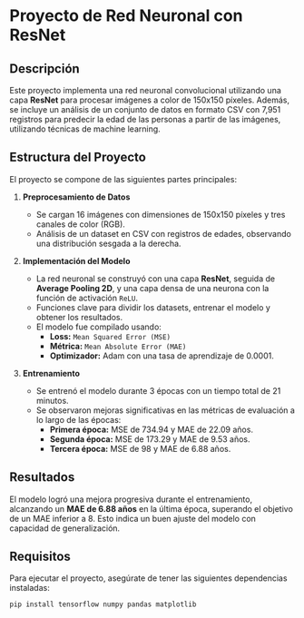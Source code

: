 # Proyecto de Red Neuronal con ResNet

## Descripción
Este proyecto implementa una red neuronal convolucional utilizando una capa **ResNet** para procesar imágenes a color de 150x150 píxeles. Además, se incluye un análisis de un conjunto de datos en formato CSV con 7,951 registros para predecir la edad de las personas a partir de las imágenes, utilizando técnicas de machine learning.

## Estructura del Proyecto
El proyecto se compone de las siguientes partes principales:

1. **Preprocesamiento de Datos**
   - Se cargan 16 imágenes con dimensiones de 150x150 píxeles y tres canales de color (RGB).
   - Análisis de un dataset en CSV con registros de edades, observando una distribución sesgada a la derecha.

2. **Implementación del Modelo**
   - La red neuronal se construyó con una capa **ResNet**, seguida de **Average Pooling 2D**, y una capa densa de una neurona con la función de activación `ReLU`.
   - Funciones clave para dividir los datasets, entrenar el modelo y obtener los resultados.
   - El modelo fue compilado usando:
     - **Loss:** `Mean Squared Error (MSE)`
     - **Métrica:** `Mean Absolute Error (MAE)`
     - **Optimizador:** Adam con una tasa de aprendizaje de 0.0001.

3. **Entrenamiento**
   - Se entrenó el modelo durante 3 épocas con un tiempo total de 21 minutos.
   - Se observaron mejoras significativas en las métricas de evaluación a lo largo de las épocas:
     - **Primera época:** MSE de 734.94 y MAE de 22.09 años.
     - **Segunda época:** MSE de 173.29 y MAE de 9.53 años.
     - **Tercera época:** MSE de 98 y MAE de 6.88 años.

## Resultados
El modelo logró una mejora progresiva durante el entrenamiento, alcanzando un **MAE de 6.88 años** en la última época, superando el objetivo de un MAE inferior a 8. Esto indica un buen ajuste del modelo con capacidad de generalización.

## Requisitos
Para ejecutar el proyecto, asegúrate de tener las siguientes dependencias instaladas:

```bash
pip install tensorflow numpy pandas matplotlib
